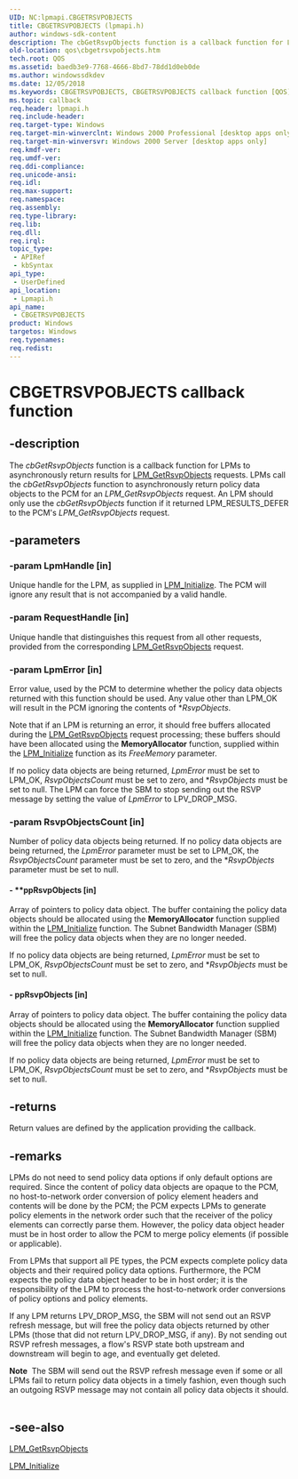 ```yaml
---
UID: NC:lpmapi.CBGETRSVPOBJECTS
title: CBGETRSVPOBJECTS (lpmapi.h)
author: windows-sdk-content
description: The cbGetRsvpObjects function is a callback function for LPMs to asynchronously return results for LPM_GetRsvpObjects requests.
old-location: qos\cbgetrsvpobjects.htm
tech.root: QOS
ms.assetid: baedb3e9-7768-4666-8bd7-78dd1d0eb0de
ms.author: windowssdkdev
ms.date: 12/05/2018
ms.keywords: CBGETRSVPOBJECTS, CBGETRSVPOBJECTS callback function [QOS], _gqos_cbpgetrsvpobjects, cbGetRsvpObjects, cbGetRsvpObjects callback, cbGetRsvpObjects callback function [QOS], lpmapi/cbGetRsvpObjects, qos.cbgetrsvpobjects, qos.cbpgetrsvpobjects
ms.topic: callback
req.header: lpmapi.h
req.include-header: 
req.target-type: Windows
req.target-min-winverclnt: Windows 2000 Professional [desktop apps only]
req.target-min-winversvr: Windows 2000 Server [desktop apps only]
req.kmdf-ver: 
req.umdf-ver: 
req.ddi-compliance: 
req.unicode-ansi: 
req.idl: 
req.max-support: 
req.namespace: 
req.assembly: 
req.type-library: 
req.lib: 
req.dll: 
req.irql: 
topic_type:
 - APIRef
 - kbSyntax
api_type:
 - UserDefined
api_location:
 - Lpmapi.h
api_name:
 - CBGETRSVPOBJECTS
product: Windows
targetos: Windows
req.typenames: 
req.redist: 
---
```


# CBGETRSVPOBJECTS callback function


## -description


The 
<i>cbGetRsvpObjects</i> function is a callback function for LPMs to asynchronously return results for 
<a href="https://msdn.microsoft.com/1ae417e9-3180-4fd4-90f6-6e91c12d523b">LPM_GetRsvpObjects</a> requests. LPMs call the 
<i>cbGetRsvpObjects</i> function to asynchronously return policy data objects to the PCM for an 
<i>LPM_GetRsvpObjects</i> request. An LPM should only use the 
<i>cbGetRsvpObjects</i> function if it returned LPM_RESULTS_DEFER to the PCM's 
<i>LPM_GetRsvpObjects</i> request.


## -parameters




### -param LpmHandle [in]

Unique handle for the LPM, as supplied in 
<a href="https://msdn.microsoft.com/00f4ab59-8808-4bcb-8258-5aad113ad2b5">LPM_Initialize</a>. The PCM will ignore any result that is not accompanied by a valid handle.


### -param RequestHandle [in]

Unique handle that distinguishes this request from all other requests, provided from the corresponding 
<a href="https://msdn.microsoft.com/1ae417e9-3180-4fd4-90f6-6e91c12d523b">LPM_GetRsvpObjects</a> request.


### -param LpmError [in]

Error value, used by the PCM to determine whether the policy data objects returned with this function should be used. Any value other than LPM_OK will result in the PCM ignoring the contents of *<i>RsvpObjects</i>. 




Note that if an LPM is returning an error, it should free buffers allocated during the 
<a href="https://msdn.microsoft.com/1ae417e9-3180-4fd4-90f6-6e91c12d523b">LPM_GetRsvpObjects</a> request processing; these buffers should have been allocated using the <b>MemoryAllocator</b> function, supplied within the 
<a href="https://msdn.microsoft.com/00f4ab59-8808-4bcb-8258-5aad113ad2b5">LPM_Initialize</a> function as its <i>FreeMemory</i> parameter.

If no policy data objects are being returned, <i>LpmError</i> must be set to LPM_OK, <i>RsvpObjectsCount</i> must be set to zero, and *<i>RsvpObjects</i> must be set to null. The LPM can force the SBM to stop sending out the RSVP message by setting the value of <i>LpmError</i> to LPV_DROP_MSG.


### -param RsvpObjectsCount [in]

Number of policy data objects being returned. If no policy data objects are being returned, the <i>LpmError</i> parameter must be set to LPM_OK, the <i>RsvpObjectsCount</i> parameter must be set to zero, and the *<i>RsvpObjects</i> parameter must be set to null.


#### - **ppRsvpObjects [in]

Array of pointers to policy data object. The buffer containing the policy data objects should be allocated using the <b>MemoryAllocator</b> function supplied within the 
<a href="https://msdn.microsoft.com/00f4ab59-8808-4bcb-8258-5aad113ad2b5">LPM_Initialize</a> function. The Subnet Bandwidth Manager (SBM) will free the policy data objects when they are no longer needed. 




If no policy data objects are being returned, <i>LpmError</i> must be set to LPM_OK, <i>RsvpObjectsCount</i> must be set to zero, and *<i>RsvpObjects</i> must be set to null.


#### - ppRsvpObjects [in]

Array of pointers to policy data object. The buffer containing the policy data objects should be allocated using the <b>MemoryAllocator</b> function supplied within the 
<a href="https://msdn.microsoft.com/00f4ab59-8808-4bcb-8258-5aad113ad2b5">LPM_Initialize</a> function. The Subnet Bandwidth Manager (SBM) will free the policy data objects when they are no longer needed. 




If no policy data objects are being returned, <i>LpmError</i> must be set to LPM_OK, <i>RsvpObjectsCount</i> must be set to zero, and *<i>RsvpObjects</i> must be set to null.


## -returns



Return values are defined by the application providing the callback.




## -remarks



LPMs do not need to send policy data options if only default options are required. Since the content of policy data objects are opaque to the PCM, no host-to-network order conversion of policy element headers and contents will be done by the PCM; the PCM expects LPMs to generate policy elements in the network order such that the receiver of the policy elements can correctly parse them. However, the policy data object header must be in host order to allow the PCM to merge policy elements (if possible or applicable).

From LPMs that support all PE types, the PCM expects complete policy data objects and their required policy data options. Furthermore, the PCM expects the policy data object header to be in host order; it is the responsibility of the LPM to process the host-to-network order conversions of policy options and policy elements.

If any LPM returns LPV_DROP_MSG, the SBM will not send out an RSVP refresh message, but will free the policy data objects returned by other LPMs (those that did not return LPV_DROP_MSG, if any). By not sending out RSVP refresh messages, a flow's RSVP state both upstream and downstream will begin to age, and eventually get deleted.

<div class="alert"><b>Note</b>  The SBM will send out the RSVP refresh message even if some or all LPMs fail to return policy data objects in a timely fashion, even though such an outgoing RSVP message may not contain all policy data objects it should.</div>
<div> </div>



## -see-also




<a href="https://msdn.microsoft.com/1ae417e9-3180-4fd4-90f6-6e91c12d523b">LPM_GetRsvpObjects</a>



<a href="https://msdn.microsoft.com/00f4ab59-8808-4bcb-8258-5aad113ad2b5">LPM_Initialize</a>
 

 

